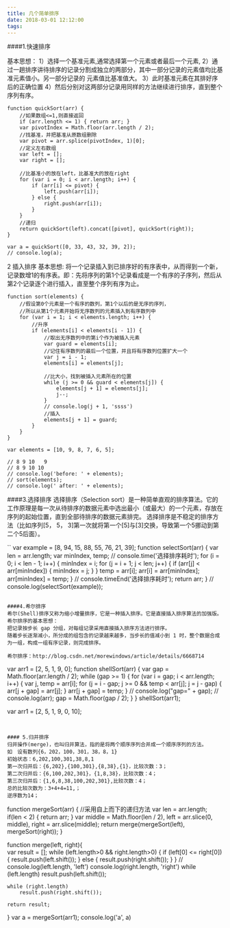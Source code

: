 ```yaml
---
title: 几个简单排序
date: 2018-03-01 12:12:00
tags: 
---
```

####1.快速排序

基本思想：
1）选择一个基准元素,通常选择第一个元素或者最后一个元素,
2）通过一趟排序讲待排序的记录分割成独立的两部分，其中一部分记录的元素值均比基准元素值小。另一部分记录的 元素值比基准值大。
3）此时基准元素在其排好序后的正确位置
4）然后分别对这两部分记录用同样的方法继续进行排序，直到整个序列有序。

```
function quickSort(arr) {
    //如果数组<=1,则直接返回
    if (arr.length <= 1) { return arr; }
    var pivotIndex = Math.floor(arr.length / 2);
    //找基准，并把基准从原数组删除
    var pivot = arr.splice(pivotIndex, 1)[0];
    //定义左右数组
    var left = [];
    var right = [];

    //比基准小的放在left，比基准大的放在right
    for (var i = 0; i < arr.length; i++) {
        if (arr[i] <= pivot) {
            left.push(arr[i]);
        } else {
            right.push(arr[i]);
        }
    }
    //递归
    return quickSort(left).concat([pivot], quickSort(right));
}

var a = quickSort([0, 33, 43, 32, 39, 2]);
// console.log(a);
```


2 插入排序
基本思想:
将一个记录插入到已排序好的有序表中，从而得到一个新，记录数增1的有序表。即：先将序列的第1个记录看成是一个有序的子序列，然后从第2个记录逐个进行插入，直至整个序列有序为止。

```
function sort(elements) {
    //假设第0个元素是一个有序的数列，第1个以后的是无序的序列，
    //所以从第1个元素开始将无序数列的元素插入到有序数列中
    for (var i = 1; i < elements.length; i++) {
        //升序
        if (elements[i] < elements[i - 1]) {
            //取出无序数列中的第i个作为被插入元素
            var guard = elements[i];
            //记住有序数列的最后一个位置，并且将有序数列位置扩大一个
            var j = i - 1;
            elements[i] = elements[j];

            //比大小，找到被插入元素所在的位置
            while (j >= 0 && guard < elements[j]) {
                elements[j + 1] = elements[j];
                j--;
            }
            // console.log(j + 1, 'ssss')
            //插入
            elements[j + 1] = guard;
        }
    }
}

var elements = [10, 9, 8, 7, 6, 5];

// 8 9 10   9
// 8 9 10 10
// console.log('before: ' + elements);
// sort(elements);
// console.log(' after: ' + elements);
```

####3.选择排序
选择排序（Selection sort）是一种简单直观的排序算法。它的工作原理是每一次从待排序的数据元素中选出最小（或最大）的一个元素，存放在序列的起始位置，直到全部待排序的数据元素排完。 选择排序是不稳定的排序方法（比如序列[5， 5， 3]第一次就将第一个[5]与[3]交换，导致第一个5挪动到第二个5后面）。

``
var example = [8, 94, 15, 88, 55, 76, 21, 39];
function selectSort(arr) {
    var len = arr.length;
    var minIndex, temp;
    // console.time('选择排序耗时');
    for (i = 0; i < len - 1; i++) {
        minIndex = i;
        for (j = i + 1; j < len; j++) {
            if (arr[j] < arr[minIndex]) {
                minIndex = j;
            }
        }
        temp = arr[i];
        arr[i] = arr[minIndex];
        arr[minIndex] = temp;
    }
    // console.timeEnd('选择排序耗时');
    return arr;
}
// console.log(selectSort(example));
```

####4.希尔排序
希尔(Shell)排序又称为缩小增量排序，它是一种插入排序。它是直接插入排序算法的加强版。
希尔排序的基本思想：
把记录按步长 gap 分组，对每组记录采用直接插入排序方法进行排序。
随着步长逐渐减小，所分成的组包含的记录越来越多，当步长的值减小到 1 时，整个数据合成为一组，构成一组有序记录，则完成排序。

希尔排序：http://blog.csdn.net/morewindows/article/details/6668714

```
var arr1 = [2, 5, 1, 9, 0];
function shellSort(arr) {
    var gap = Math.floor(arr.length / 2);
    while (gap >= 1) {
        for (var i = gap; i < arr.length; i++) {
            var j, temp = arr[i];
            for (j = i - gap; j >= 0 && temp < arr[j]; j = j - gap) {
                arr[j + gap] = arr[j];
            }
            arr[j + gap] = temp;
        }
        // console.log("gap=" + gap);
        // console.log(arr);
        gap = Math.floor(gap / 2);
    }
}
shellSort(arr1);

var arr1 = [2, 5, 1, 9, 0, 10];
```


#### 5.归并排序
归并操作(merge)，也叫归并算法，指的是将两个顺序序列合并成一个顺序序列的方法。
如　设有数列{6，202，100，301，38，8，1}
初始状态：6,202,100,301,38,8,1
第一次归并后：{6,202},{100,301},{8,38},{1}，比较次数：3；
第二次归并后：{6,100,202,301}，{1,8,38}，比较次数：4；
第三次归并后：{1,6,8,38,100,202,301},比较次数：4；
总的比较次数为：3+4+4=11,；
逆序数为14；

```
function mergeSort(arr) {  //采用自上而下的递归方法
    var len = arr.length;
    if(len < 2) {
        return arr;
    }
    var middle = Math.floor(len / 2),
        left = arr.slice(0, middle),
        right = arr.slice(middle);
    return merge(mergeSort(left), mergeSort(right));
}

function merge(left, right){	
    var result = [];
    while (left.length>0 && right.length>0) {
        if (left[0] <= right[0]) {
            result.push(left.shift());
        } else {
            result.push(right.shift());
        }
    }
    // console.log(left.length, 'left')
    console.log(right.length, 'right')
    while (left.length)
        result.push(left.shift());

    while (right.length)
        result.push(right.shift());

    return result;
}
var a = mergeSort(arr1);
console.log('a', a)
```
